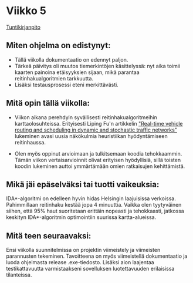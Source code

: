 # Viikko 5
[Tuntikirjanpito](./tunnit.md)

## Miten ohjelma on edistynyt:
- Tällä viikolla dokumentaatio on edennyt paljon. 
- Tärkeä päivitys oli muutos tiemerkintöjen käsittelyssä: nyt aika toimii kaarten painoina etäisyyksien sijaan, mikä parantaa reitinhakualgoritmien tarkkuutta. 
- Lisäksi testausprosessi eteni merkittävästi.

## Mitä opin tällä viikolla:
- Viikon aikana perehdyin syvällisesti reitinhakualgoritmeihin karttaolosuhteissa. Erityisesti Liping Fu'n artikkelin ["Real-time vehicle routing and scheduling in dynamic and stochastic traffic networks"](https://scholar.google.com/scholar?q=Fu%20L.%20Real-time%20vehicle%20routing%20and%20scheduling%20in%20dynamic%20and%20stochastic%20traffic%20networks.%20Unpublished%20Ph.D.%20Dissertation%2C%20University%20of%20Alberta%2C%20Edmonton%2C%20Alberta%2C%201996) lukeminen avasi uusia näkökulmia heuristiikan hyödyntämiseen reitinhaussa.

- Olen myös oppinut arvioimaan ja tulkitsemaan koodia tehokkaammin. Tämän viikon vertaisarvioinnit olivat erityisen hyödyllisiä, sillä toisten koodin lukeminen auttoi ymmärtämään omien ratkaisujen kehittämistä.

## Mikä jäi epäselväksi tai tuotti vaikeuksia:
IDA*-algoritmi on edelleen hyvin hidas Helsingin laajuisissa verkoissa. Pahimmillaan reitinhaku kestää jopa 4 minuuttia. Vaikka olen tyytyväinen siihen, että 95% haut suoritetaan erittäin nopeasti ja tehokkaasti, jatkossa keskityn IDA*-algoritmin optimointiin suurissa kartta-alueissa.

## Mitä teen seuraavaksi:
Ensi viikolla suunnitelmissa on projektin viimeistely ja viimeisten parannusten tekeminen. Tavoitteena on myös viimeistellä dokumentaatio ja luoda ohjelmasta release .exe-tiedosto. Lisäksi aion laajentaa testikattavuutta varmistaakseni sovelluksen luotettavuuden erilaisissa tilanteissa.